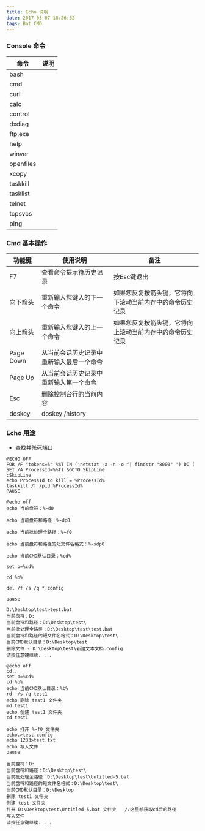 ```yaml
---
title: Echo 说明
date: 2017-03-07 18:26:32
tags: Bat CMD
---
```


### Console 命令
|命令|说明
|----|----
|bash|
|cmd|
|curl|
|calc|
|control|
|dxdiag|
|ftp.exe|
|help|
|winver|
|openfiles|
|xcopy|
|taskkill|
|tasklist|
|telnet|
|tcpsvcs|
|ping|

### Cmd 基本操作

|功能键|使用说明|备注|
|------|-----|----|
|F7|查看命令提示符历史记录|按Esc键退出|
|向下箭头|重新输入您键入的下一个命令|如果您反复按箭头键，它将向下滚动当前内存中的命令历史记录
|向上箭头|重新输入您键入的上一个命令| 如果您反复按箭头键，它将向上滚动当前内存中的命令历史记录
|Page Down|从当前会话历史记录中重新输入最后一个命令|
|Page Up|从当前会话历史记录中重新输入第一个命令|
|Esc|删除控制台行的当前内容|
|doskey|doskey /history|


### Echo 用途
* 查找并杀死端口
```
@ECHO OFF
FOR /F "tokens=5" %%T IN ('netstat -a -n -o ^| findstr "8000" ') DO (
SET /A ProcessId=%%T) &GOTO SkipLine
:SkipLine
echo ProcessId to kill = %ProcessId%
taskkill /f /pid %ProcessId%
PAUSE
```
```
@echo off
echo 当前盘符：%~d0 

echo 当前盘符和路径：%~dp0 

echo 当前批处理全路径：%~f0 

echo 当前盘符和路径的短文件名格式：%~sdp0 

echo 当前CMD默认目录：%cd% 

set b=%cd%

cd %b% 

del /f /s /q *.config

pause
```

```
D:\Desktop\test>test.bat
当前盘符：D:
当前盘符和路径：D:\Desktop\test\
当前批处理全路径：D:\Desktop\test\test.bat
当前盘符和路径的短文件名格式：D:\Desktop\test\
当前CMD默认目录：D:\Desktop\test
删除文件 - D:\Desktop\test\新建文本文档.config
请按任意键继续. . .
```  
```
@echo off
cd..
set b=%cd%
cd %b% 
echo 当前CMD默认目录：%b% 
rd  /s /q test1
echo 删除 test1 文件夹
md test1
echo 创建 test1 文件夹
cd test1

echo 打开 %~f0 文件夹
echo.>test.config
echo 1233>test.txt
echo 写入文件
pause
```
```
当前盘符：D:
当前盘符和路径：D:\Desktop\test\
当前批处理全路径：D:\Desktop\test\Untitled-5.bat
当前盘符和路径的短文件名格式：D:\Desktop\test\
当前CMD默认目录：D:\Desktop
删除 test1 文件夹
创建 test 文件夹
打开 D:\Desktop\test\Untitled-5.bat 文件夹   //这里想获取cd后的路径
写入文件
请按任意键继续. . .
```